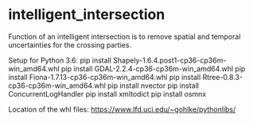 # intelligent_intersection
Function of an intelligent intersection is to remove spatial and temporal uncertainties for the crossing parties.

Setup for Python 3.6:
pip install Shapely-1.6.4.post1-cp36-cp36m-win_amd64.whl
pip install GDAL-2.2.4-cp36-cp36m-win_amd64.whl
pip install Fiona-1.7.13-cp36-cp36m-win_amd64.whl
pip install Rtree-0.8.3-cp36-cp36m-win_amd64.whl
pip install nvector
pip install ConcurrentLogHandler
pip install xmltodict
pip install osmnx

Location of the whl files: https://www.lfd.uci.edu/~gohlke/pythonlibs/
